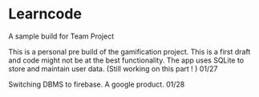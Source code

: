 # Learncode
A sample build for Team Project 

This is a personal pre build of the gamification project. This is a first draft and code might not be at the best functionality. 
The app uses SQLite to store and maintain user data. (Still working on this part ! ) 01/27

Switching DBMS to firebase. A google product. 01/28
